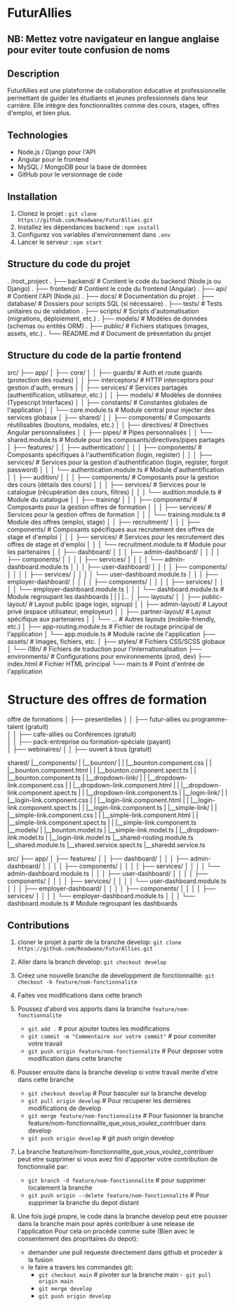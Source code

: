 # FuturAllies

## NB: Mettez votre navigateur en langue anglaise pour eviter toute confusion de noms
## Description
FuturAllies est une plateforme de collaboration éducative et professionnelle permettant de guider les étudiants et jeunes professionnels dans leur carrière. Elle intègre des fonctionnalités comme des cours, stages, offres d'emploi, et bien plus.

## Technologies
- Node.js / Django pour l'API
- Angular pour le frontend
- MySQL / MongoDB pour la base de données
- GitHub pour le versionnage de code

## Installation
1. Clonez le projet : `git clone https://github.com/Readwane/FuturAllies.git`
2. Installez les dépendances backend : `npm install`
3. Configurez vos variables d'environnement dans `.env`
4. Lancer le serveur : `npm start`


## Structure du code du projet

. /root_project
. ├── backend/         # Contient le code du backend (Node.js ou Django)
. ├── frontend/        # Contient le code du frontend (Angular)
. ├── api/             # Contient l'API (Node.js)
. ├── docs/            # Documentation du projet
. ├── database/        # Dossiers pour scripts SQL (si nécessaire)
. ├── tests/           # Tests unitaires ou de validation
. ├── scripts/         # Scripts d'automatisation (migrations, déploiement, etc.)
. ├── models/          # Modèles de données (schemas ou entités ORM)
. ├── public/          # Fichiers statiques (images, assets, etc.)
. └── README.md        # Document de présentation du projet

## Structure du code de la partie frontend

src/
├── app/
│   ├── core/
│   │   ├── guards/                # Auth et route guards (protection des routes)
│   │   ├── interceptors/          # HTTP interceptors pour gestion d'auth, erreurs
│   │   ├── services/              # Services partagés (authentification, utilisateur, etc.)
│   │   ├── models/                # Modèles de données (Typescript Interfaces)
│   │   ├── constants/             # Constantes globales de l'application
│   │   └── core.module.ts         # Module central pour injecter des services globaux
│   ├── shared/
│   │   ├── components/            # Composants réutilisables (boutons, modales, etc.)
│   │   ├── directives/            # Directives Angular personnalisées
│   │   ├── pipes/                 # Pipes personnalisés
│   │   └── shared.module.ts       # Module pour les composants/directives/pipes partagés
│   ├── features/
│   │   ├── authentication/
│   │   │   ├── components/        # Composants spécifiques à l'authentification (login, register)
│   │   │   ├── services/          # Services pour la gestion d'authentification (login, register, forgot password)
│   │   │   └── authentication.module.ts # Module d'authentification
│   │   ├── audition/
│   │   │   ├── components/        # Composants pour la gestion des cours (détails des cours)
│   │   │   ├── services/          # Services pour le catalogue (récupération des cours, filtres)
│   │   │   └── audition.module.ts # Module du catalogue
│   │   ├── training/
│   │   │   ├── components/        # Composants pour la gestion offres de formation
│   │   │   ├── services/          # Services pour la gestion offres de formation
│   │   │   └── training.module.ts    # Module des offres (emploi, stage)
│   │   ├── recruitment/
│   │   │   ├── components/        # Composants spécifiques aux recrutement des offres de stage et d'emploi
│   │   │   ├── services/          # Services pour les recrutement des offres de stage et d'emploi
│   │   │   └── recruitment.module.ts # Module pour les partenaires
│   │   ├── dashboard/
│   │   │   ├── admin-dashboard/
│   │   │   │   ├── components/
│   │   │   │   ├── services/
│   │   │   │   └── admin-dashboard.module.ts
│   │   │   ├── user-dashboard/
│   │   │   │   ├── components/
│   │   │   │   ├── services/
│   │   │   │   └── user-dashboard.module.ts
│   │   │   ├── employer-dashboard/
│   │   │   │   ├── components/
│   │   │   │   ├── services/
│   │   │   │   └── employer-dashboard.module.ts
│   │   │   └── dashboard.module.ts # Module regroupant les dashboards
|   |   |   |...
│   ├── layouts/
│   │   ├── public-layout/         # Layout public (page login, signup)
│   │   ├── admin-layout/          # Layout privé (espace utilisateur, employeur)
│   │   ├── partner-layout/        # Layout spécifique aux partenaires
│   │   └── ...                    # Autres layouts (mobile-friendly, etc.)
│   ├── app-routing.module.ts      # Fichier de routage principal de l'application
│   └── app.module.ts              # Module racine de l'application
├── assets/                        # Images, fichiers, etc.
│   ├── styles/                    # Fichiers CSS/SCSS globaux
│   └── i18n/                      # Fichiers de traduction pour l'internationalisation
├── environments/                  # Configurations pour environnements (prod, dev)
├── index.html                     # Fichier HTML principal
└── main.ts                        # Point d'entrée de l'application



# Structure des offres de formation
offre de formations
│   ├── presentielles
│   │   ├── futur-allies ou programme-talent (gratuit)            
│   │   ├── cafe-allies ou Conférences      (gratuit)  
│   │   ├── pack-entreprise ou formation-spéciale  (payant)          
│   ├── webinaires/
│   │   ├── ouvert à tous             (gratuit) 

shared/
|__components/
|  |__bounton/
|  |  |__bounton.component.css
|  |  |__bounton.component.html
|  |  |__bounton.component.spect.ts
|  |  |__bounton.component.ts
|  |__dropdown-link/
|  |  |__dropdown-link.component.css
|  |  |__dropdown-link.component.html
|  |  |__dropdown-link.component.spect.ts
|  |  |__dropdown-link.component.ts
|  |__login-link/
|  |  |__login-link.component.css
|  |  |__login-link.component.html
|  |  |__login-link.component.spect.ts
|  |  |__login-link.component.ts
|  |__simple-link/
|  |  |__simple-link.component.css
|  |  |__simple-link.component.html
|  |  |__simple-link.component.spect.ts
|  |  |__simple-link.component.ts
|__models/
|  |__bounton.model.ts
|  |__simple-link.model.ts
|  |__dropdown-link.model.ts
|  |__login-link.model.ts
|__shared-routing.module.ts
|__shared.module.ts
|__shared.service.spect.ts
|__sharedd.service.ts


src/
├── app/
│   ├── features/
│   │   ├── dashboard/
│   │   │   ├── admin-dashboard/
│   │   │   │   ├── components/
│   │   │   │   ├── services/
│   │   │   │   └── admin-dashboard.module.ts
│   │   │   ├── user-dashboard/
│   │   │   │   ├── components/
│   │   │   │   ├── services/
│   │   │   │   └── user-dashboard.module.ts
│   │   │   ├── employer-dashboard/
│   │   │   │   ├── components/
│   │   │   │   ├── services/
│   │   │   │   └── employer-dashboard.module.ts
│   │   │   └── dashboard.module.ts # Module regroupant les dashboards




## Contributions
1. cloner le projet à partir de la branche develop: `git clone https://github.com/Readwane/FuturAllies.git`

2. Aller dans la branch develop: `git checkout develop`

3. Créez une nouvelle branche de developpment de fonctionnalité: `git checkout -b feature/nom-fonctionnalite`

4. Faites vos modifications dans cette branch

5. Poussez d'abord vos apports dans la branche `feature/nom-fonctionnalite`
   - ``git add .`` # pour ajouter toutes les modifications
   - ``git commit -m "Commentaire sur votre commit"`` # pour commiter votre travail
   - ``git push origin feature/nom-fonctionnalite`` # Pour deposer votre modification dans cette branche

6. Pousser ensuite dans la branche develop si votre travail merite d'etre dans cette branche
   - ``git checkout develop`` # Pour basculer sur la branche develop
   - ``git pull origin develop`` # Pour recuperer les dernières modifications de develop
   - ``git merge feature/nom-fonctionnalite`` # Pour fusionner la branche feature/nom-fonctionnalite_que_vous_voulez_contribuer dans develop
   - ``git push origin develop`` # git push origin develop

7. La branche feature/nom-fonctionnalite_que_vous_voulez_contribuer peut etre supprimer si vous avez fini d'apporter votre contribution de fonctionnalié par:
   - ``git branch -d feature/nom-fonctionnalite`` # pour supprimer localement la branche
   - ``git push origin --delete feature/nom-fonctionnalite`` # Pour supprimer la branche du depot distant

8. Une fois jugé propre, le code dans la branche develop peut etre pousser dans la branche main pour après contribuer à une release de l'application
Pour cela on procède comme suite (Bien avec le consentement des propritaires du depot):
    - demander une pull requeste directement dans github et proceder à la fusion
    - le faire a travers les commandes git:
         - ``git checkout main`` # pivoter sur la branche main
         -`` git pull origin main``
         - ``git merge develop``
         - ``git push origin develop``

